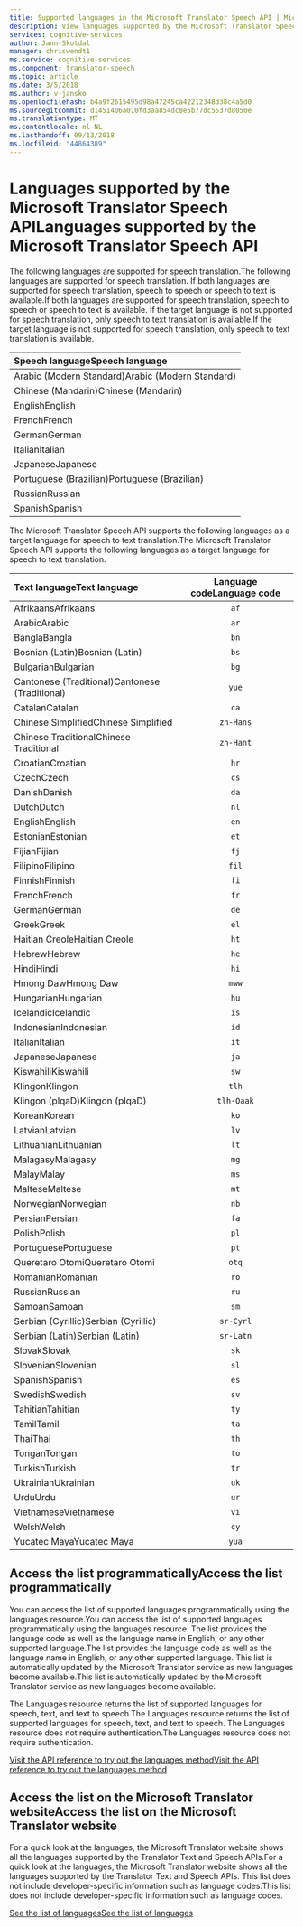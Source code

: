 ```yaml
---
title: Supported languages in the Microsoft Translator Speech API | Microsoft Docs
description: View languages supported by the Microsoft Translator Speech API.
services: cognitive-services
author: Jann-Skotdal
manager: chriswendt1
ms.service: cognitive-services
ms.component: translator-speech
ms.topic: article
ms.date: 3/5/2018
ms.author: v-jansko
ms.openlocfilehash: b4a9f2615495d98a47245ca42212348d38c4a5d0
ms.sourcegitcommit: d1451406a010fd3aa854dc8e5b77dc5537d8050e
ms.translationtype: MT
ms.contentlocale: nl-NL
ms.lasthandoff: 09/13/2018
ms.locfileid: "44864389"
---
```

# <a name="languages-supported-by-the-microsoft-translator-speech-api"></a><span data-ttu-id="97f57-103">Languages supported by the Microsoft Translator Speech API</span><span class="sxs-lookup"><span data-stu-id="97f57-103">Languages supported by the Microsoft Translator Speech API</span></span>
<span data-ttu-id="97f57-104">The following languages are supported for speech translation.</span><span class="sxs-lookup"><span data-stu-id="97f57-104">The following languages are supported for speech translation.</span></span> <span data-ttu-id="97f57-105">If both languages are supported for speech translation, speech to speech or speech to text is available.</span><span class="sxs-lookup"><span data-stu-id="97f57-105">If both languages are supported for speech translation, speech to speech or speech to text is available.</span></span> <span data-ttu-id="97f57-106">If the target language is not supported for speech translation, only speech to text translation is available.</span><span class="sxs-lookup"><span data-stu-id="97f57-106">If the target language is not supported for speech translation, only speech to text translation is available.</span></span> 

| <span data-ttu-id="97f57-107">Speech language</span><span class="sxs-lookup"><span data-stu-id="97f57-107">Speech language</span></span>    |
|:----------- |
| <span data-ttu-id="97f57-108">Arabic (Modern Standard)</span><span class="sxs-lookup"><span data-stu-id="97f57-108">Arabic (Modern Standard)</span></span>      |
| <span data-ttu-id="97f57-109">Chinese (Mandarin)</span><span class="sxs-lookup"><span data-stu-id="97f57-109">Chinese (Mandarin)</span></span>      |
| <span data-ttu-id="97f57-110">English</span><span class="sxs-lookup"><span data-stu-id="97f57-110">English</span></span>      |
| <span data-ttu-id="97f57-111">French</span><span class="sxs-lookup"><span data-stu-id="97f57-111">French</span></span>      |
| <span data-ttu-id="97f57-112">German</span><span class="sxs-lookup"><span data-stu-id="97f57-112">German</span></span>      |
| <span data-ttu-id="97f57-113">Italian</span><span class="sxs-lookup"><span data-stu-id="97f57-113">Italian</span></span>      |
| <span data-ttu-id="97f57-114">Japanese</span><span class="sxs-lookup"><span data-stu-id="97f57-114">Japanese</span></span>      |
| <span data-ttu-id="97f57-115">Portuguese (Brazilian)</span><span class="sxs-lookup"><span data-stu-id="97f57-115">Portuguese (Brazilian)</span></span>     |
| <span data-ttu-id="97f57-116">Russian</span><span class="sxs-lookup"><span data-stu-id="97f57-116">Russian</span></span>      |
| <span data-ttu-id="97f57-117">Spanish</span><span class="sxs-lookup"><span data-stu-id="97f57-117">Spanish</span></span>      | 

<span data-ttu-id="97f57-118">The Microsoft Translator Speech API supports the following languages as a target language for speech to text translation.</span><span class="sxs-lookup"><span data-stu-id="97f57-118">The Microsoft Translator Speech API supports the following languages as a target language for speech to text translation.</span></span> 

| <span data-ttu-id="97f57-119">Text language</span><span class="sxs-lookup"><span data-stu-id="97f57-119">Text language</span></span>    | <span data-ttu-id="97f57-120">Language code</span><span class="sxs-lookup"><span data-stu-id="97f57-120">Language code</span></span> |
|:----------- |:-------------:|
| <span data-ttu-id="97f57-121">Afrikaans</span><span class="sxs-lookup"><span data-stu-id="97f57-121">Afrikaans</span></span>      | `af`          |
| <span data-ttu-id="97f57-122">Arabic</span><span class="sxs-lookup"><span data-stu-id="97f57-122">Arabic</span></span>       | `ar`          |
| <span data-ttu-id="97f57-123">Bangla</span><span class="sxs-lookup"><span data-stu-id="97f57-123">Bangla</span></span>      | `bn`          |
| <span data-ttu-id="97f57-124">Bosnian (Latin)</span><span class="sxs-lookup"><span data-stu-id="97f57-124">Bosnian (Latin)</span></span>      | `bs`          |
| <span data-ttu-id="97f57-125">Bulgarian</span><span class="sxs-lookup"><span data-stu-id="97f57-125">Bulgarian</span></span>      | `bg`          |
| <span data-ttu-id="97f57-126">Cantonese (Traditional)</span><span class="sxs-lookup"><span data-stu-id="97f57-126">Cantonese (Traditional)</span></span>      | `yue`          |
| <span data-ttu-id="97f57-127">Catalan</span><span class="sxs-lookup"><span data-stu-id="97f57-127">Catalan</span></span>      | `ca`          |
| <span data-ttu-id="97f57-128">Chinese Simplified</span><span class="sxs-lookup"><span data-stu-id="97f57-128">Chinese Simplified</span></span>      | `zh-Hans`          | 
| <span data-ttu-id="97f57-129">Chinese Traditional</span><span class="sxs-lookup"><span data-stu-id="97f57-129">Chinese Traditional</span></span>      | `zh-Hant`          |
| <span data-ttu-id="97f57-130">Croatian</span><span class="sxs-lookup"><span data-stu-id="97f57-130">Croatian</span></span>      | `hr`          |
| <span data-ttu-id="97f57-131">Czech</span><span class="sxs-lookup"><span data-stu-id="97f57-131">Czech</span></span>      | `cs`          |
| <span data-ttu-id="97f57-132">Danish</span><span class="sxs-lookup"><span data-stu-id="97f57-132">Danish</span></span>      | `da`          |
| <span data-ttu-id="97f57-133">Dutch</span><span class="sxs-lookup"><span data-stu-id="97f57-133">Dutch</span></span>      | `nl`          |
| <span data-ttu-id="97f57-134">English</span><span class="sxs-lookup"><span data-stu-id="97f57-134">English</span></span>      | `en`          |
| <span data-ttu-id="97f57-135">Estonian</span><span class="sxs-lookup"><span data-stu-id="97f57-135">Estonian</span></span>      | `et`          |
| <span data-ttu-id="97f57-136">Fijian</span><span class="sxs-lookup"><span data-stu-id="97f57-136">Fijian</span></span>      | `fj`          |
| <span data-ttu-id="97f57-137">Filipino</span><span class="sxs-lookup"><span data-stu-id="97f57-137">Filipino</span></span>      | `fil`          |
| <span data-ttu-id="97f57-138">Finnish</span><span class="sxs-lookup"><span data-stu-id="97f57-138">Finnish</span></span>      | `fi`          |
| <span data-ttu-id="97f57-139">French</span><span class="sxs-lookup"><span data-stu-id="97f57-139">French</span></span>      | `fr`          |
| <span data-ttu-id="97f57-140">German</span><span class="sxs-lookup"><span data-stu-id="97f57-140">German</span></span>      | `de`          |
| <span data-ttu-id="97f57-141">Greek</span><span class="sxs-lookup"><span data-stu-id="97f57-141">Greek</span></span>      | `el`          |
| <span data-ttu-id="97f57-142">Haitian Creole</span><span class="sxs-lookup"><span data-stu-id="97f57-142">Haitian Creole</span></span>      | `ht`          |
| <span data-ttu-id="97f57-143">Hebrew</span><span class="sxs-lookup"><span data-stu-id="97f57-143">Hebrew</span></span>      | `he`          |
| <span data-ttu-id="97f57-144">Hindi</span><span class="sxs-lookup"><span data-stu-id="97f57-144">Hindi</span></span>      | `hi`          |
| <span data-ttu-id="97f57-145">Hmong Daw</span><span class="sxs-lookup"><span data-stu-id="97f57-145">Hmong Daw</span></span>      | `mww`          |
| <span data-ttu-id="97f57-146">Hungarian</span><span class="sxs-lookup"><span data-stu-id="97f57-146">Hungarian</span></span>      | `hu`          |
|<span data-ttu-id="97f57-147">Icelandic</span><span class="sxs-lookup"><span data-stu-id="97f57-147">Icelandic</span></span>|`is`          |
| <span data-ttu-id="97f57-148">Indonesian</span><span class="sxs-lookup"><span data-stu-id="97f57-148">Indonesian</span></span>      | `id`          |
| <span data-ttu-id="97f57-149">Italian</span><span class="sxs-lookup"><span data-stu-id="97f57-149">Italian</span></span>      | `it`          |
| <span data-ttu-id="97f57-150">Japanese</span><span class="sxs-lookup"><span data-stu-id="97f57-150">Japanese</span></span>      | `ja`          |
| <span data-ttu-id="97f57-151">Kiswahili</span><span class="sxs-lookup"><span data-stu-id="97f57-151">Kiswahili</span></span>      | `sw`          |
| <span data-ttu-id="97f57-152">Klingon</span><span class="sxs-lookup"><span data-stu-id="97f57-152">Klingon</span></span>      | `tlh`          |
| <span data-ttu-id="97f57-153">Klingon (plqaD)</span><span class="sxs-lookup"><span data-stu-id="97f57-153">Klingon (plqaD)</span></span>      | `tlh-Qaak`          |
| <span data-ttu-id="97f57-154">Korean</span><span class="sxs-lookup"><span data-stu-id="97f57-154">Korean</span></span>      | `ko`          |
| <span data-ttu-id="97f57-155">Latvian</span><span class="sxs-lookup"><span data-stu-id="97f57-155">Latvian</span></span>      | `lv`          |
| <span data-ttu-id="97f57-156">Lithuanian</span><span class="sxs-lookup"><span data-stu-id="97f57-156">Lithuanian</span></span>      | `lt`          |
| <span data-ttu-id="97f57-157">Malagasy</span><span class="sxs-lookup"><span data-stu-id="97f57-157">Malagasy</span></span>      | `mg`          |
| <span data-ttu-id="97f57-158">Malay</span><span class="sxs-lookup"><span data-stu-id="97f57-158">Malay</span></span>      | `ms`          |
| <span data-ttu-id="97f57-159">Maltese</span><span class="sxs-lookup"><span data-stu-id="97f57-159">Maltese</span></span>      | `mt`          |
| <span data-ttu-id="97f57-160">Norwegian</span><span class="sxs-lookup"><span data-stu-id="97f57-160">Norwegian</span></span>      | `nb`          |
| <span data-ttu-id="97f57-161">Persian</span><span class="sxs-lookup"><span data-stu-id="97f57-161">Persian</span></span>      | `fa`          |
| <span data-ttu-id="97f57-162">Polish</span><span class="sxs-lookup"><span data-stu-id="97f57-162">Polish</span></span>      | `pl`          |
| <span data-ttu-id="97f57-163">Portuguese</span><span class="sxs-lookup"><span data-stu-id="97f57-163">Portuguese</span></span>      | `pt`          |
| <span data-ttu-id="97f57-164">Queretaro Otomi</span><span class="sxs-lookup"><span data-stu-id="97f57-164">Queretaro Otomi</span></span>      | `otq`          |
| <span data-ttu-id="97f57-165">Romanian</span><span class="sxs-lookup"><span data-stu-id="97f57-165">Romanian</span></span>      | `ro`          |
| <span data-ttu-id="97f57-166">Russian</span><span class="sxs-lookup"><span data-stu-id="97f57-166">Russian</span></span>      | `ru`          |
| <span data-ttu-id="97f57-167">Samoan</span><span class="sxs-lookup"><span data-stu-id="97f57-167">Samoan</span></span>      | `sm`          |
| <span data-ttu-id="97f57-168">Serbian (Cyrillic)</span><span class="sxs-lookup"><span data-stu-id="97f57-168">Serbian (Cyrillic)</span></span>      | `sr-Cyrl`          |
| <span data-ttu-id="97f57-169">Serbian (Latin)</span><span class="sxs-lookup"><span data-stu-id="97f57-169">Serbian (Latin)</span></span>      | `sr-Latn`          |
| <span data-ttu-id="97f57-170">Slovak</span><span class="sxs-lookup"><span data-stu-id="97f57-170">Slovak</span></span>     | `sk`          |
| <span data-ttu-id="97f57-171">Slovenian</span><span class="sxs-lookup"><span data-stu-id="97f57-171">Slovenian</span></span>      | `sl`          |
| <span data-ttu-id="97f57-172">Spanish</span><span class="sxs-lookup"><span data-stu-id="97f57-172">Spanish</span></span>      | `es`          |
| <span data-ttu-id="97f57-173">Swedish</span><span class="sxs-lookup"><span data-stu-id="97f57-173">Swedish</span></span>      | `sv`          |
| <span data-ttu-id="97f57-174">Tahitian</span><span class="sxs-lookup"><span data-stu-id="97f57-174">Tahitian</span></span>      | `ty`          |
| <span data-ttu-id="97f57-175">Tamil</span><span class="sxs-lookup"><span data-stu-id="97f57-175">Tamil</span></span>      | `ta`          |
| <span data-ttu-id="97f57-176">Thai</span><span class="sxs-lookup"><span data-stu-id="97f57-176">Thai</span></span>      | `th`          |
| <span data-ttu-id="97f57-177">Tongan</span><span class="sxs-lookup"><span data-stu-id="97f57-177">Tongan</span></span>      | `to`          |
| <span data-ttu-id="97f57-178">Turkish</span><span class="sxs-lookup"><span data-stu-id="97f57-178">Turkish</span></span>      | `tr`          |
| <span data-ttu-id="97f57-179">Ukrainian</span><span class="sxs-lookup"><span data-stu-id="97f57-179">Ukrainian</span></span>      | `uk`          |
| <span data-ttu-id="97f57-180">Urdu</span><span class="sxs-lookup"><span data-stu-id="97f57-180">Urdu</span></span>      | `ur`          |
| <span data-ttu-id="97f57-181">Vietnamese</span><span class="sxs-lookup"><span data-stu-id="97f57-181">Vietnamese</span></span>      | `vi`          |
| <span data-ttu-id="97f57-182">Welsh</span><span class="sxs-lookup"><span data-stu-id="97f57-182">Welsh</span></span>      | `cy`          |
| <span data-ttu-id="97f57-183">Yucatec Maya</span><span class="sxs-lookup"><span data-stu-id="97f57-183">Yucatec Maya</span></span>      | `yua`          |

## <a name="access-the-list-programmatically"></a><span data-ttu-id="97f57-184">Access the list programmatically</span><span class="sxs-lookup"><span data-stu-id="97f57-184">Access the list programmatically</span></span>

<span data-ttu-id="97f57-185">You can access the list of supported languages programmatically using the languages resource.</span><span class="sxs-lookup"><span data-stu-id="97f57-185">You can access the list of supported languages programmatically using the languages resource.</span></span> <span data-ttu-id="97f57-186">The list provides the language code as well as the language name in English, or any other supported language.</span><span class="sxs-lookup"><span data-stu-id="97f57-186">The list provides the language code as well as the language name in English, or any other supported language.</span></span> <span data-ttu-id="97f57-187">This list is automatically updated by the Microsoft Translator service as new languages become available.</span><span class="sxs-lookup"><span data-stu-id="97f57-187">This list is automatically updated by the Microsoft Translator service as new languages become available.</span></span>

<span data-ttu-id="97f57-188">The Languages resource returns the list of supported languages for speech, text, and text to speech.</span><span class="sxs-lookup"><span data-stu-id="97f57-188">The Languages resource returns the list of supported languages for speech, text, and text to speech.</span></span> <span data-ttu-id="97f57-189">The Languages resource does not require authentication.</span><span class="sxs-lookup"><span data-stu-id="97f57-189">The Languages resource does not require authentication.</span></span>

[<span data-ttu-id="97f57-190">Visit the API reference to try out the languages method</span><span class="sxs-lookup"><span data-stu-id="97f57-190">Visit the API reference to try out the languages method</span></span>](languages-reference.md)

## <a name="access-the-list-on-the-microsoft-translator-website"></a><span data-ttu-id="97f57-191">Access the list on the Microsoft Translator website</span><span class="sxs-lookup"><span data-stu-id="97f57-191">Access the list on the Microsoft Translator website</span></span>

<span data-ttu-id="97f57-192">For a quick look at the languages, the Microsoft Translator website shows all the languages supported by the Translator Text and Speech APIs.</span><span class="sxs-lookup"><span data-stu-id="97f57-192">For a quick look at the languages, the Microsoft Translator website shows all the languages supported by the Translator Text and Speech APIs.</span></span> <span data-ttu-id="97f57-193">This list does not include developer-specific information such as language codes.</span><span class="sxs-lookup"><span data-stu-id="97f57-193">This list does not include developer-specific information such as language codes.</span></span>

[<span data-ttu-id="97f57-194">See the list of languages</span><span class="sxs-lookup"><span data-stu-id="97f57-194">See the list of languages</span></span>](https://www.microsoft.com/translator/languages.aspx) 
